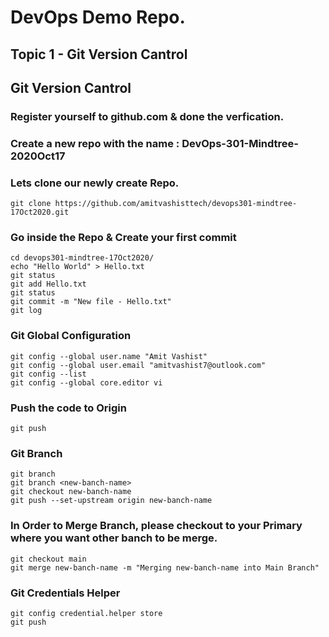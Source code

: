 # DevOps Demo Repo.

## Topic 1 - Git Version Cantrol

## Git Version Cantrol

### Register yourself to github.com & done the verfication. 

### Create a new repo with the name : DevOps-301-Mindtree-2020Oct17

### Lets clone our newly create Repo. 
```
git clone https://github.com/amitvashisttech/devops301-mindtree-17Oct2020.git
```

### Go inside the Repo & Create your first commit
```
cd devops301-mindtree-17Oct2020/
echo "Hello World" > Hello.txt
git status
git add Hello.txt
git status
git commit -m "New file - Hello.txt"
git log
```

### Git Global Configuration 
```
git config --global user.name "Amit Vashist"
git config --global user.email "amitvashist7@outlook.com"
git config --list
git config --global core.editor vi
```

### Push the code to Origin
```
git push
```


### Git Branch 
```
git branch
git branch <new-banch-name>
git checkout new-banch-name
git push --set-upstream origin new-banch-name
```

### In Order to Merge Branch, please checkout to your Primary where you want other banch to be merge. 
```
git checkout main 
git merge new-banch-name -m "Merging new-banch-name into Main Branch"
```

### Git Credentials Helper
```
git config credential.helper store
git push 
```
